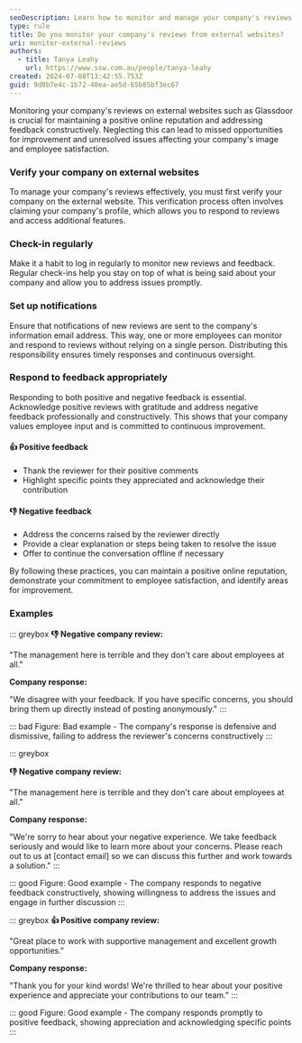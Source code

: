 ```yaml
---
seoDescription: Learn how to monitor and manage your company's reviews on external websites like Glassdoor effectively.
type: rule
title: Do you monitor your company's reviews from external websites?
uri: monitor-external-reviews
authors:
  - title: Tanya Leahy
    url: https://www.ssw.com.au/people/tanya-leahy
created: 2024-07-08T13:42:55.753Z
guid: 9d8b7e4c-1b72-40ea-ae5d-65b85bf3ec67
---
```


Monitoring your company's reviews on external websites such as Glassdoor is crucial for maintaining a positive online reputation and addressing feedback constructively. Neglecting this can lead to missed opportunities for improvement and unresolved issues affecting your company's image and employee satisfaction.

<!--endintro-->

### Verify your company on external websites

To manage your company's reviews effectively, you must first verify your company on the external website. This verification process often involves claiming your company's profile, which allows you to respond to reviews and access additional features.

### Check-in regularly

Make it a habit to log in regularly to monitor new reviews and feedback. Regular check-ins help you stay on top of what is being said about your company and allow you to address issues promptly.

### Set up notifications

Ensure that notifications of new reviews are sent to the company's information email address. This way, one or more employees can monitor and respond to reviews without relying on a single person. Distributing this responsibility ensures timely responses and continuous oversight.

### Respond to feedback appropriately

Responding to both positive and negative feedback is essential. Acknowledge positive reviews with gratitude and address negative feedback professionally and constructively. This shows that your company values employee input and is committed to continuous improvement.

#### 👍 Positive feedback

* Thank the reviewer for their positive comments
* Highlight specific points they appreciated and acknowledge their contribution

#### 👎 Negative feedback

* Address the concerns raised by the reviewer directly
* Provide a clear explanation or steps being taken to resolve the issue
* Offer to continue the conversation offline if necessary

By following these practices, you can maintain a positive online reputation, demonstrate your commitment to employee satisfaction, and identify areas for improvement.

### Examples

::: greybox
**👎 Negative company review:**

"The management here is terrible and they don't care about employees at all."

**Company response:**

"We disagree with your feedback. If you have specific concerns, you should bring them up directly instead of posting anonymously."
:::

::: bad
Figure: Bad example - The company's response is defensive and dismissive, failing to address the reviewer's concerns constructively
:::

::: greybox

**👎 Negative company review:**

"The management here is terrible and they don't care about employees at all."

**Company response:**

"We're sorry to hear about your negative experience. We take feedback seriously and would like to learn more about your concerns. Please reach out to us at [contact email] so we can discuss this further and work towards a solution."
:::

::: good
Figure: Good example - The company responds to negative feedback constructively, showing willingness to address the issues and engage in further discussion
:::

::: greybox
**👍 Positive company review:**

"Great place to work with supportive management and excellent growth opportunities."

**Company response:**

"Thank you for your kind words! We're thrilled to hear about your positive experience and appreciate your contributions to our team."
:::

::: good
Figure: Good example - The company responds promptly to positive feedback, showing appreciation and acknowledging specific points
:::
